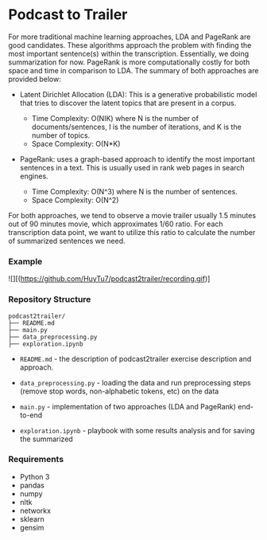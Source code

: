 # Podcast to Trailer 

For more traditional machine learning approaches, LDA and PageRank are good candidates. These algorithms approach the problem with finding the most important sentence(s) within the transcription. Essentially, we doing summarization for now. PageRank is more computationally costly for both space and time in comparison to LDA. The summary of both approaches are provided below:

- Latent Dirichlet Allocation (LDA): This is a generative probabilistic model that tries to discover the latent topics that are present in a corpus. 
    - Time Complexity: O(NIK) where N is the number of documents/sentences, I is the number of iterations, and K is the number of topics.
    - Space Complexity: O(N\*K) 

- PageRank: uses a graph-based approach to identify the most important sentences in a text. This is usually used in rank web pages in search engines. 
    - Time Complexity: O(N^3) where N is the number of sentences.
    - Space Complexity: O(N^2) 

For both approaches, we tend to observe a movie trailer usually 1.5 minutes out of 90 minutes movie, which approximates 1/60 ratio. For each transcription data point, we want to utilize this ratio to calculate the number of summarized sentences we need. 

### Example

![][(https://github.com/HuyTu7/podcast2trailer/recording.gif)]


###  Repository Structure
```
podcast2trailer/
├── README.md
├── main.py
├── data_preprocessing.py
├── exploration.ipynb
```
* `README.md` - the description of podcast2trailer exercise description and approach. 

* `data_preprocessing.py` - loading the data and run preprocessing steps (remove stop words, non-alphabetic tokens, etc) on the data 

* `main.py` - implementation of two approaches (LDA and PageRank) end-to-end

* `exploration.ipynb` - playbook with some results analysis and for saving the summarized  


### Requirements
- Python 3
- pandas
- numpy
- nltk
- networkx
- sklearn
- gensim
